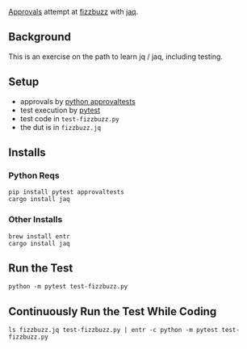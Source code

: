 [Approvals](https://approvaltests.com/) attempt at [fizzbuzz](https://sammancoaching.org/kata_descriptions/fizzbuzz.html) with [jaq](https://github.com/01mf02/jaq).

## Background

This is an exercise on the path to learn jq / jaq, including testing.

## Setup

- approvals by [python approvaltests](https://github.com/approvals/ApprovalTests.Python)
- test execution by [pytest](https://docs.pytest.org/en/7.1.x/)
- test code in `test-fizzbuzz.py`
- the dut is in `fizzbuzz.jq`

## Installs

### Python Reqs

```shell
pip install pytest approvaltests
cargo install jaq
```

### Other Installs

```
brew install entr
cargo install jaq
```

## Run the Test

```shell
python -m pytest test-fizzbuzz.py
```

## Continuously Run the Test While Coding

```shell
ls fizzbuzz.jq test-fizzbuzz.py | entr -c python -m pytest test-fizzbuzz.py
```
